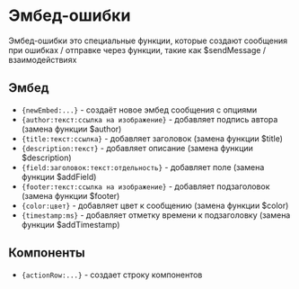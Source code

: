 # Эмбед-ошибки

Эмбед-ошибки это специальные функции, которые создают сообщения при ошибках / отправке через функции, такие как $sendMessage / взаимодействиях

## Эмбед

- `{newEmbed:...}` - создаёт новое эмбед сообщения с опциями
- `{author:текст:ссылка на изображениe}` - добавляет подпись автора (замена функции $author)
- `{title:текст:ссылка}` - добавляет заголовок (замена функции $title)
- `{description:текст}` - добавляет описание (замена функции $description)
- `{field:заголовок:текст:отдельность}` - добавляет поле (замена функции $addField)
- `{footer:текст:ссылка на изображение}` - добавляет подзаголовок (замена функции $footer)
- `{color:цвет}` - добавляет цвет к сообщению (замена функции $color)
- `{timestamp:ms}` - добавляет отметку времени к подзаголовку (замена функции $addTimestamp)

## Компоненты
- `{actionRow:...}` - создает строку компонентов
